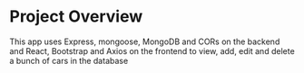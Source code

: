# Project Overview

This app uses Express, mongoose, MongoDB and CORs on the backend and React, Bootstrap and Axios on the frontend to view, add, edit and delete a bunch of cars in the database

